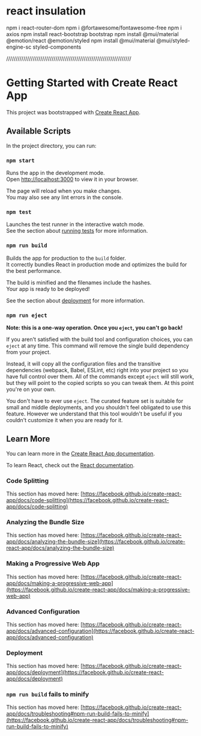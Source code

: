 
# react insulation

npm i react-router-dom
npm i @fortawesome/fontawesome-free
npm i axios
npm install react-bootstrap bootstrap
npm install @mui/material @emotion/react @emotion/styled
npm install @mui/material @mui/styled-engine-sc styled-components

//////////////////////////////////////////////////////////////////

# Getting Started with Create React App

This project was bootstrapped with [Create React App](https://github.com/facebook/create-react-app).

## Available Scripts

In the project directory, you can run:

### `npm start`

Runs the app in the development mode.\
Open [http://localhost:3000](http://localhost:3000) to view it in your browser.

The page will reload when you make changes.\
You may also see any lint errors in the console.

### `npm test`

Launches the test runner in the interactive watch mode.\
See the section about [running tests](https://facebook.github.io/create-react-app/docs/running-tests) for more information.

### `npm run build`

Builds the app for production to the `build` folder.\
It correctly bundles React in production mode and optimizes the build for the best performance.

The build is minified and the filenames include the hashes.\
Your app is ready to be deployed!

See the section about [deployment](https://facebook.github.io/create-react-app/docs/deployment) for more information.

### `npm run eject`

**Note: this is a one-way operation. Once you `eject`, you can't go back!**

If you aren't satisfied with the build tool and configuration choices, you can `eject` at any time. This command will remove the single build dependency from your project.

Instead, it will copy all the configuration files and the transitive dependencies (webpack, Babel, ESLint, etc) right into your project so you have full control over them. All of the commands except `eject` will still work, but they will point to the copied scripts so you can tweak them. At this point you're on your own.

You don't have to ever use `eject`. The curated feature set is suitable for small and middle deployments, and you shouldn't feel obligated to use this feature. However we understand that this tool wouldn't be useful if you couldn't customize it when you are ready for it.

## Learn More

You can learn more in the [Create React App documentation](https://facebook.github.io/create-react-app/docs/getting-started).

To learn React, check out the [React documentation](https://reactjs.org/).

### Code Splitting

This section has moved here: [https://facebook.github.io/create-react-app/docs/code-splitting](https://facebook.github.io/create-react-app/docs/code-splitting)

### Analyzing the Bundle Size

This section has moved here: [https://facebook.github.io/create-react-app/docs/analyzing-the-bundle-size](https://facebook.github.io/create-react-app/docs/analyzing-the-bundle-size)

### Making a Progressive Web App

This section has moved here: [https://facebook.github.io/create-react-app/docs/making-a-progressive-web-app](https://facebook.github.io/create-react-app/docs/making-a-progressive-web-app)

### Advanced Configuration

This section has moved here: [https://facebook.github.io/create-react-app/docs/advanced-configuration](https://facebook.github.io/create-react-app/docs/advanced-configuration)

### Deployment

This section has moved here: [https://facebook.github.io/create-react-app/docs/deployment](https://facebook.github.io/create-react-app/docs/deployment)

### `npm run build` fails to minify

This section has moved here: [https://facebook.github.io/create-react-app/docs/troubleshooting#npm-run-build-fails-to-minify](https://facebook.github.io/create-react-app/docs/troubleshooting#npm-run-build-fails-to-minify)

<!-- 

// // with context

// import React, { useContext, useEffect, useState } from "react";
// import { GlobalContext } from "../../Context/globalContext";
// import SpinnerLoading from "../../Components/SpinnerLoading/SpinnerLoading";
// import NotFoundProduct from "../../Components/NotFoundProduct/NotFoundProduct";
// import CartItem from "../../Components/Cart/CartItem";
// import '../../Style/Cart.css'
// import { ToastContainer, toast } from "react-toastify";
// import 'react-toastify/dist/ReactToastify.css';
// import { Helmet } from "react-helmet";
// import EmptyCart from "../../Components/Cart/EmptyCart";

// const Cart = () => {
//     const { GetLoggedUserCart, UpdateCartProductQuantity, RemoveCartItem, setNumOfCartItems } = useContext(GlobalContext)
//     const [cartItemData, setCartItemData] = useState([])
//     const [totalPrice, setTotalPrice] = useState()
//     const [loading, setLoading] = useState(true);

//     async function ShoppingCart() {
//         setLoading(true);
//         try {
//             let { data } = await GetLoggedUserCart()
//             setCartItemData(data.data.products)
//             setTotalPrice(data.data.totalCartPrice)
//         } catch (error) {
//             console.error("Error fetching product :", error);
//         } finally {
//             setLoading(false);
//         }
//     }

//     async function UpdateQuantity(id, count) {
//         let { data } = await UpdateCartProductQuantity(id, count)
//         console.log('dataQuant', data)
//         setCartItemData(data.data.products)
//     }

//     async function RemoveItem(id) {
//         let { data } = await RemoveCartItem(id)
//         if (data.status == "success") {
//             toast.success("product delete successfully");
//             setCartItemData(data.data.products)
//             setNumOfCartItems(data.numOfCartItems)
//         }
//     }
//     useEffect(() => {
//         ShoppingCart()
//     }, [])


//     if (loading) {
//         return (
//             <SpinnerLoading />
//         );
//     }

//     if (!cartItemData) {
//         return (
//             <NotFoundProduct />
//         );
//     }

//     if (cartItemData.length == 0) {
//         return (
//             <EmptyCart />
//         );
//     }

//     if (!cartItemData || cartItemData.length === 0) {
//         return <NotFoundProduct />;
//     }


//     if (cartItemData.length == 0) {
//         return (
//             <EmptyCart />
//         );
//     }

//     return (
//         <div className="cart">
//             <ToastContainer />
//             <Helmet>
//                 <title>My Cart</title>
//             </Helmet>

//             <div className="container">
//                 <h4 className="mt-4">Shop Cart :</h4>
//                 <h6 className="mt-2 bold">Total Cart Price : {totalPrice} EGP</h6>

//                 <div className="card">
//                     {cartItemData.length > 0 &&
//                         cartItemData.map(item => (
//                             <CartItem
//                                 key={item._id}
//                                 item={item}
//                                 RemoveItem={RemoveItem}
//                                 UpdateQuantity={UpdateQuantity} />
//                         ))
//                     }
//                 </div>

//             </div>
//         </div>
//     );
// };

// export default Cart; -->
